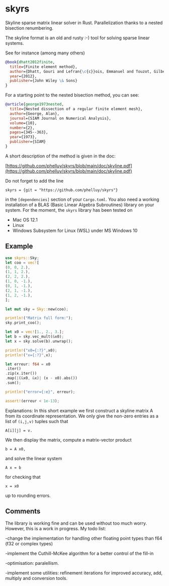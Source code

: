 # skyrs
Skyline sparse matrix linear solver in Rust. Parallelization thanks to 
a nested bisection renumbering.

The skyline format is an old and rusty :-) tool for solving sparse linear systems.

See for instance (among many others)

```bibtex
@book{dhatt2012finite,
  title={Finite element method},
  author={Dhatt, Gouri and Lefran{\c{c}}ois, Emmanuel and Touzot, Gilbert},
  year={2012},
  publisher={John Wiley \& Sons}
}
```

For a starting point to the nested bisection method, you can see:

```bibtex
@article{george1973nested,
  title={Nested dissection of a regular finite element mesh},
  author={George, Alan},
  journal={SIAM Journal on Numerical Analysis},
  volume={10},
  number={2},
  pages={345--363},
  year={1973},
  publisher={SIAM}
}
```

A short description of the method is given in the doc:

[https://github.com/phelluy/skyrs/blob/main/doc/skyline.pdf](https://github.com/phelluy/skyrs/blob/main/doc/skyline.pdf)

Do not forget to add the line
```
skyrs = {git = "https://github.com/phelluy/skyrs"}
```
in the `[dependencies]` section of your `Cargo.toml`. You also need a working installation of a BLAS 
(Basic Linear Algebra Subroutines) library on your system. For the moment, the `skyrs` library has been tested on

- Mac OS 12.1
- Linux
- Windows Subsystem for Linux (WSL) under MS Windows 10

## Example

 ```rust
 use skyrs::Sky;
 let coo = vec![
 (0, 0, 2.),
 (1, 1, 2.),
 (2, 2, 2.),
 (1, 0, -1.),
 (0, 1, -1.),
 (2, 1, -1.),
 (1, 2, -1.),
 ];
 
 let mut sky = Sky::new(coo);
 
 println!("Matrix full form:");
 sky.print_coo();
 
 let x0 = vec![1., 2., 3.];
 let b = sky.vec_mult(&x0);
 let x = sky.solve(b).unwrap();
 
 println!("x0={:?}",x0);
 println!("x={:?}",x);
 
 let erreur: f64 = x0
 .iter()
 .zip(x.iter())
 .map(|(&x0, &x)| (x - x0).abs())
 .sum();
 
 println!("error={:e}", erreur);
 
 assert!(erreur < 1e-13);
 ```

Explanations: In this short example we first construct a skyline matrix A from its coordinate representation. We only give the non-zero entries as a list of `(i,j,v)` tuples such that
```
A[i][j] = v.
```  
We then display the matrix, compute a matrix-vector product
```
b = A x0,
```
and solve the linear system
```
A x = b
```
for checking that
```
x = x0
```
up to rounding errors.

## Comments

The library is working fine and can be used without too much worry.
However, this is a work in progress.
My todo list:

-change the implementation for handling other floating point types than f64 (f32 or complex types)

-implement the Cuthill-McKee algorithm for a better control of the fill-in

-optimisation: paralellism.

-implement some utilities: refinement iterations for improved accuracy, add, multiply and conversion tools. 
